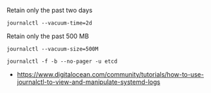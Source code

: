 Retain only the past two days
```
journalctl --vacuum-time=2d
```
Retain only the past 500 MB
```
journalctl --vacuum-size=500M
```
```
journalctl -f -b --no-pager -u etcd
```


- https://www.digitalocean.com/community/tutorials/how-to-use-journalctl-to-view-and-manipulate-systemd-logs